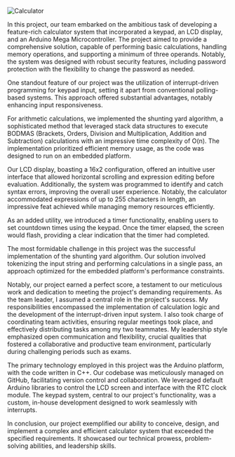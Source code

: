 ![Calculator](Calculator.webp "Calculator")

In this project, our team embarked on the ambitious task of developing a feature-rich calculator system that incorporated a keypad, an LCD display, and an Arduino Mega Microcontroller. The project aimed to provide a comprehensive solution, capable of performing basic calculations, handling memory operations, and supporting a minimum of three operands. Notably, the system was designed with robust security features, including password protection with the flexibility to change the password as needed.

One standout feature of our project was the utilization of interrupt-driven programming for keypad input, setting it apart from conventional polling-based systems. This approach offered substantial advantages, notably enhancing input responsiveness.

For arithmetic calculations, we implemented the shunting yard algorithm, a sophisticated method that leveraged stack data structures to execute BODMAS (Brackets, Orders, Division and Multiplication, Addition and Subtraction) calculations with an impressive time complexity of O(n). The implementation prioritized efficient memory usage, as the code was designed to run on an embedded platform.

Our LCD display, boasting a 16x2 configuration, offered an intuitive user interface that allowed horizontal scrolling and expression editing before evaluation. Additionally, the system was programmed to identify and catch syntax errors, improving the overall user experience. Notably, the calculator accommodated expressions of up to 255 characters in length, an impressive feat achieved while managing memory resources efficiently.

As an added utility, we introduced a timer functionality, enabling users to set countdown times using the keypad. Once the timer elapsed, the screen would flash, providing a clear indication that the timer had completed.

The most formidable challenge in this project was the successful implementation of the shunting yard algorithm. Our solution involved tokenizing the input string and performing calculations in a single pass, an approach optimized for the embedded platform's performance constraints.

Notably, our project earned a perfect score, a testament to our meticulous work and dedication to meeting the project's demanding requirements. As the team leader, I assumed a central role in the project's success. My responsibilities encompassed the implementation of calculation logic and the development of the interrupt-driven input system. I also took charge of coordinating team activities, ensuring regular meetings took place, and effectively distributing tasks among my two teammates. My leadership style emphasized open communication and flexibility, crucial qualities that fostered a collaborative and productive team environment, particularly during challenging periods such as exams.

The primary technology employed in this project was the Arduino platform, with the code written in C++. Our codebase was meticulously managed on GitHub, facilitating version control and collaboration. We leveraged default Arduino libraries to control the LCD screen and interface with the RTC clock module. The keypad system, central to our project's functionality, was a custom, in-house development designed to work seamlessly with interrupts.

In conclusion, our project exemplified our ability to conceive, design, and implement a complex and efficient calculator system that exceeded the specified requirements. It showcased our technical prowess, problem-solving abilities, and leadership skills.